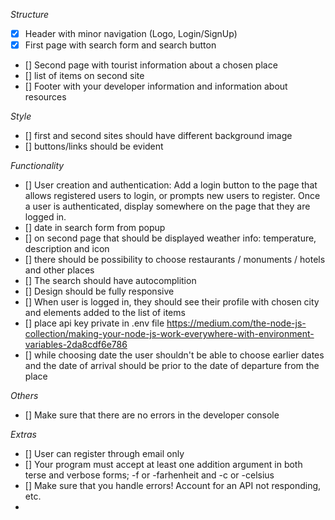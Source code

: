*Structure*

- [x] Header with minor navigation (Logo, Login/SignUp)
- [x] First page with search form and search button
- [] Second page with tourist information about a chosen place
- [] list of items on second site
- [] Footer with your developer information and information about resources 

*Style* 
- [] first and second sites should have different background image
- [] buttons/links should be evident

*Functionality* 
- [] User creation and authentication: Add a login button to the page that allows registered users to login, or prompts new users to register. Once a user is authenticated, display somewhere on the page that they are logged in.
- [] date in search form from popup
- [] on second page that should be displayed weather info: temperature, description and icon
- [] there should be possibility to choose restaurants / monuments / hotels and other places 
- [] The search should have autocomplition
- [] Design should be fully responsive
- [] When user is logged in, they should see their profile with chosen city and elements added to the list of items
- [] place api key private in .env file https://medium.com/the-node-js-collection/making-your-node-js-work-everywhere-with-environment-variables-2da8cdf6e786 
- [] while choosing date the user shouldn't be able to choose earlier dates and the date of arrival should be prior to the date of departure from the place 

*Others* 
- []  Make sure that there are no errors in the developer console

*Extras* 
- [] User can register through email only 
- [] Your program must accept at least one addition argument in both terse and verbose forms; -f or -farhenheit and -c or -celsius
- [] Make sure that you handle errors! Account for an API not responding, etc.
- 